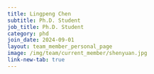 ```yaml
---
title: Lingpeng Chen
subtitle: Ph.D. Student
job_title: Ph.D. Student
category: phd
join_date: 2024-09-01
layout: team_member_personal_page
image: /img/team/current_member/shenyuan.jpg
link-new-tab: true
---
```


